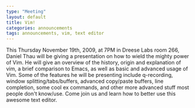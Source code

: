 ```yaml
---
type: "Meeting"
layout: default
title: Vim!
categories: announcements
tags: announcements, vim, text editor
---
```

This Thursday November 19th, 2009, at 7PM in Dreese Labs room 266, Daniel Thau will be giving a presentation on how to wield the mighty power of Vim. He will give an overview of the history, origin and explanation of vim, a brief comparison to Emacs, as well as basic and advanced usage of Vim. Some of the features he will be presenting include q-recording, window splitting/tabs/buffers, advanced copy/paste buffers, line completion, some cool ex commands, and other more advanced stuff most people don't know/use. Come join us and learn how to better use this awesome text editor.
